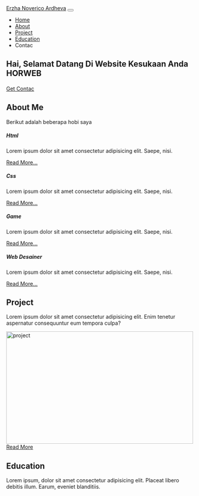 <!DOCTYPE html>
<html lang="en-us">
<head>
    <meta charset="UTF-8">
    <meta name="viewport" content="width=device-width, initial-scale=1.0">
    <title>landing page</title>
    <link rel="stylesheet" href="https://cdn.jsdelivr.net/npm/bootstrap@5.3.2/dist/css/bootstrap.min.css">
    <link href="https://cdn.jsdelivr.net/npm/remixicon@4.1.0/fonts/remixicon.css" rel="stylesheet"/>
    <link rel="stylesheet" href="assets/styles/indexsty.css">
</head>
<body>
   <nav class="navbar navbar-expand-lg bg-body-tertiary">
        <div class="container-fluid">
          <a class="navbar-brand" href="#">Erzha Noverico Ardheva</a>
          <button class="navbar-toggler" type="button" data-bs-toggle="collapse" data-bs-target="#navbarNav" aria-controls="navbarNav" aria-expanded="false" aria-label="Toggle navigation">
            <span class="navbar-toggler-icon"></span>
          </button>
          <div class="collapse navbar-collapse" id="navbarNav">
            <ul class="navbar-nav mx-auto">
              <li class="nav-item">
                <a class="nav-link active" aria-current="page" href="#home">Home</a>
              </li>
              <li class="nav-item">
                <a class="nav-link" href="#About">About</a>
              </li>
              <li class="nav-item">
                <a class="nav-link" href="#project">Project</a>
              </li>
              <li class="nav-item">
                <a class="nav-link" href="#Education">Education</a>
              </li>
              <li class="nav-item">
                <a class="nav-link" aria-disabled="true">Contac</a>
              </li>
            </ul>
          </div>
        </div>
      </nav>

<section id="home" class="d-flex align-items-center min-vh-100 ">
    <div class="container">
        <div class="row">
          <div class="col-md-6">
            <h1 class="display-2 ">Hai, Selamat Datang Di Website Kesukaan Anda <br><span>HORWEB</span></h1>
            <h4></h4>
                <a href="https://wa.me/6289603309335" class="btn btn-brand">Get Contac</a>
          </div>        
        </div>
    </div>
</section>

<section>
  <div class="container">
    <div class="row">
      <div class="col-12">
        <div class="section-title">
          <h1 id="About" class="section-padding"></h1>
          <h1>About Me</h1>
          <p>Berikut adalah beberapa hobi saya</p>
          <div class="line"></div>
        </div>
      </div>
        <div class="col-lg-3 col-sm-6">
          <div class="about py-5 px-4 border">
            <div class="about-icon">
              <i class="ri-html5-line"></i>
            </div>
            <h5 class="mt-5">Html</h5>
            <p>Lorem ipsum dolor sit amet consectetur adipisicing elit. Saepe, nisi.</p>
            <a href="" class="about-link btn btn-sm btn-brand">
              Read More...
            </a>
          </div>
        </div>
        <div class="col-lg-3 col-sm-6">
          <div class="about py-5 px-4 border">
            <div class="about-icon">
              <i class="ri-css3-line"></i>
            </div>
            <h5 class="mt-5">Css</h5>
            <p>Lorem ipsum dolor sit amet consectetur adipisicing elit. Saepe, nisi.</p>
            <a href="" class="about-link btn btn-sm btn-brand">
              Read More...
            </a>
          </div>
        </div>
        <div class="col-lg-3 col-sm-6">
          <div class="about py-5 px-4 border">
            <div class="about-icon">
              <i class="ri-gamepad-fill"></i>
            </div>
            <h5 class="mt-5">Game</h5>
            <p>Lorem ipsum dolor sit amet consectetur adipisicing elit. Saepe, nisi.</p>
            <a href="" class="about-link btn btn-sm btn-brand">
              Read More...
            </a>
          </div>
        </div>
        <div class="col-lg-3 col-sm-6">
          <div class="about py-5 px-4 border">
            <div class="about-icon">
              <i class="ri-edit-box-line"></i>
            </div>
            <h5 class="mt-5">Web Desainer</h5>
            <p>Lorem ipsum dolor sit amet consectetur adipisicing elit. Saepe, nisi.</p>
            <a href="" class="about-link btn btn-sm btn-brand">
              Read More...
            </a>
          </div>
        </div>
      </div>
    </div>
  </div>
</section>

<section id="project" class="section-padding">
  <div class="container">
    <div class="row">
      <div class="col-12">
        <div class="section-title text-center">
          <h1 id="project" class="section-padding"></h1>
          <h1>Project</h1>
          <p>Lorem ipsum dolor sit amet consectetur adipisicing elit. Enim tenetur aspernatur consequuntur eum tempora culpa?</p>
          <div class="line"></div>
          </div>
        </div>
      </div>
      <div class="row">
        <div class="col-lg-3 col-sm-6">
          <div class="project">
            <img src="assets/image/Screenshot 2024-01-28 084120.png" width="500" height="300" alt="project">
            <br>
          </div>
          <div class="content">
            <a href="" class="btn btn-brand">Read More</a>
          </div>
        </div>
      </div>
    </div>
    </div>
  </div>
</section>

<section id="Education" class="section-padding">
  <div class="container">
    <div class="row">
      <div class="col-12">
        <div class="section-title text-center">
          <h1>Education</h1>
          <p>Lorem ipsum, dolor sit amet consectetur adipisicing elit. Placeat libero debitis illum. Earum, eveniet blanditiis.</p>
          <div class="line"></div>
        </div>
      </div>
    </div>
  </div>
</section>

<section>
</section>

<script src="https://cdn.jsdelivr.net/npm/bootstrap@5.3.2/dist/js/bootstrap.bundle.min.js"></script>
</body>
</html>
